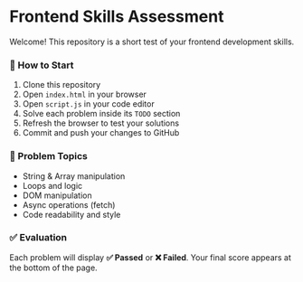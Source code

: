 # Frontend Skills Assessment

Welcome! This repository is a short test of your frontend development skills.

### 🚀 How to Start
1. Clone this repository
2. Open `index.html` in your browser
3. Open `script.js` in your code editor
4. Solve each problem inside its `TODO` section
5. Refresh the browser to test your solutions
6. Commit and push your changes to GitHub

### 🧩 Problem Topics
- String & Array manipulation
- Loops and logic
- DOM manipulation
- Async operations (fetch)
- Code readability and style

### ✅ Evaluation
Each problem will display **✅ Passed** or **❌ Failed**.
Your final score appears at the bottom of the page.


   